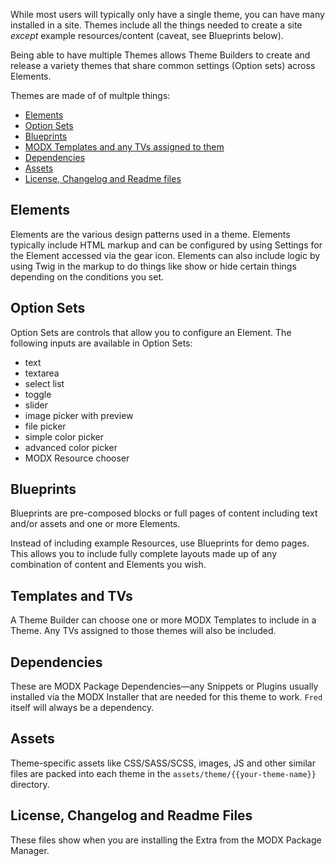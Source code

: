 While most users will typically only have a single theme, you can have many installed in a site. Themes include all the things needed to create a site _except_ example resources/content (caveat, see Blueprints below). 

Being able to have multiple Themes allows Theme Builders to create and release a variety themes that share common settings (Option sets) across Elements.

Themes are made of of multple things:

- [Elements](#elements)
- [Option Sets](#option-sets)
- [Blueprints](#blueprints)
- [MODX Templates and any TVs assigned to them](#templates-and-tvs)
- [Dependencies](#dependencies)
- [Assets](#assets)
- [License, Changelog and Readme files](#license-changelog-and-readme-files)

## Elements

Elements are the various design patterns used in a theme. Elements typically include HTML markup and can be configured by using Settings for the Element accessed via the gear icon. Elements can also include logic by using Twig in the markup to do things like show or hide certain things depending on the conditions you set.

## Option Sets

Option Sets are controls that allow you to configure an Element. The following inputs are available in Option Sets:

- text
- textarea
- select list
- toggle
- slider
- image picker with preview
- file picker
- simple color picker
- advanced color picker
- MODX Resource chooser

## Blueprints

Blueprints are pre-composed blocks or full pages of content including text and/or assets and one or more Elements.

Instead of including example Resources, use Blueprints for demo pages. This allows you to include fully complete layouts made up of any combination of content and Elements you wish.

## Templates and TVs

A Theme Builder can choose one or more MODX Templates to include in a Theme. Any TVs assigned to those themes will also be included.

## Dependencies

These are MODX Package Dependencies—any Snippets or Plugins usually installed via the MODX Installer that are needed for this theme to work. `Fred` itself will always be a dependency.

## Assets

Theme-specific assets like CSS/SASS/SCSS, images, JS and other similar files are packed into each theme in the `assets/theme/{{your-theme-name}}` directory.

## License, Changelog and Readme Files

These files show when you are installing the Extra from the MODX Package Manager.
